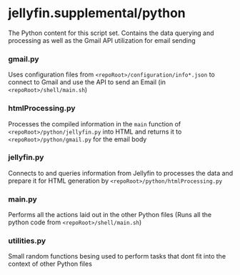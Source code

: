# jellyfin.supplemental/python

The Python content for this script set. Contains the data querying and processing as well as the Gmail API utilization for email sending


### gmail.py

Uses configuration files from `<repoRoot>/configuration/info*.json` to connect to Gmail and use the API to send an Email (in `<repoRoot>/shell/main.sh`)

### htmlProcessing.py

Processes the compiled information in the `main` function of `<repoRoot>/python/jellyfin.py` into HTML and returns it to `<repoRoot>/python/gmail.py` for the email body

### jellyfin.py

Connects to and queries information from Jellyfin to processes the data and prepare it for HTML generation by `<repoRoot>/python/htmlProcessing.py`

### main.py

Performs all the actions laid out in the other Python files (Runs all the python code from `<repoRoot>/shell/main.sh`)

### utilities.py

Small random functions besing used to perform tasks that dont fit into the context of other Python files
